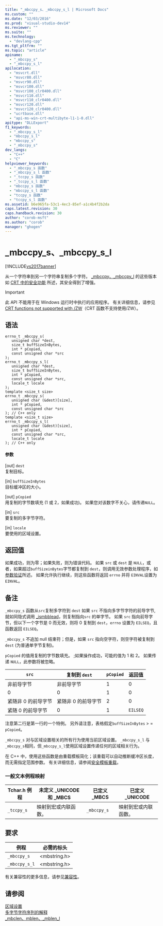 ```yaml
---
title: "_mbccpy_s、_mbccpy_s_l | Microsoft Docs"
ms.custom: ""
ms.date: "12/03/2016"
ms.prod: "visual-studio-dev14"
ms.reviewer: ""
ms.suite: ""
ms.technology: 
  - "devlang-cpp"
ms.tgt_pltfrm: ""
ms.topic: "article"
apiname: 
  - "_mbccpy_s"
  - "_mbccpy_s_l"
apilocation: 
  - "msvcrt.dll"
  - "msvcr80.dll"
  - "msvcr90.dll"
  - "msvcr100.dll"
  - "msvcr100_clr0400.dll"
  - "msvcr110.dll"
  - "msvcr110_clr0400.dll"
  - "msvcr120.dll"
  - "msvcr120_clr0400.dll"
  - "ucrtbase.dll"
  - "api-ms-win-crt-multibyte-l1-1-0.dll"
apitype: "DLLExport"
f1_keywords: 
  - "_mbccpy_s_l"
  - "mbccpy_s_l"
  - "mbccpy_s"
  - "_mbccpy_s"
dev_langs: 
  - "C++"
  - "C"
helpviewer_keywords: 
  - "_mbccpy_s 函数"
  - "_mbccpy_s_l 函数"
  - "_tccpy_s 函数"
  - "_tccpy_s_l 函数"
  - "mbccpy_s 函数"
  - "mbccpy_s_l 函数"
  - "tccpy_s 函数"
  - "tccpy_s_l 函数"
ms.assetid: b6e965fa-53c1-4ec3-85ef-a1c4b4f2b2da
caps.latest.revision: 30
caps.handback.revision: 30
author: "corob-msft"
ms.author: "corob"
manager: "ghogen"
---
```

# _mbccpy_s、_mbccpy_s_l
[!INCLUDE[vs2017banner](../../assembler/inline/includes/vs2017banner.md)]

从一个字符串到另一个字符串复制多个字符。  [\_mbccpy、\_mbccpy\_l](../../c-runtime-library/reference/mbccpy-mbccpy-l.md) 的这些版本如 [CRT 中的安全功能](../../c-runtime-library/security-features-in-the-crt.md) 所述，其安全得到了增强。  
  
> [!IMPORTANT]
>  此 API 不能用于在 Windows 运行时中执行的应用程序。  有关详细信息，请参见 [CRT functions not supported with \/ZW](http://msdn.microsoft.com/library/windows/apps/jj606124.aspx)（CRT 函数不支持使用\/ZW）。  
  
## 语法  
  
```  
errno_t _mbccpy_s(  
   unsigned char *dest,  
   size_t buffSizeInBytes,  
   int * pCopied,  
   const unsigned char *src   
);  
errno_t _mbccpy_s_l(  
   unsigned char *dest,  
   size_t buffSizeInBytes,  
   int * pCopied,  
   const unsigned char *src,  
   locale_t locale  
);  
template <size_t size>  
errno_t _mbccpy_s(  
   unsigned char (&dest)[size],  
   int * pCopied,  
   const unsigned char *src   
); // C++ only  
template <size_t size>  
errno_t _mbccpy_s_l(  
   unsigned char (&dest)[size],  
   int * pCopied,  
   const unsigned char *src,  
   locale_t locale  
); // C++ only  
```  
  
#### 参数  
 \[out\] `dest`  
 复制目标。  
  
 \[in\] `buffSizeInBytes`  
 目标缓冲区的大小。  
  
 \[out\] `pCopied`  
 用复制的字节数填充 \(1 或 2，如果成功\)。  如果您对该数字不关心，请传递`NULL`。  
  
 \[in\] `src`  
 要复制的多字节字符。  
  
 \[in\] `locale`  
 要使用的区域设置。  
  
## 返回值  
 如果成功，则为零；如果失败，则为错误代码。  如果 `src` 或 `dest` 是 `NULL`，或者，如果超过`buffSizeinBytes`字节都复制到 `dest`，则调用无效参数处理程序，如 [参数验证](../../c-runtime-library/parameter-validation.md)所述。  如果允许执行继续，则这些函数将返回 `errno` 并将 `EINVAL`设置为`EINVAL`。  
  
## 备注  
 `_mbccpy_s` 函数从`src`复制多字符到 `dest` 如果 `src` 不指向多字节字符的前导字节,就如同隐式调用 [\_ismbblead](../../c-runtime-library/reference/ismbblead-ismbblead-l.md)，则复制指向`src` 的单字节。  如果 `src` 指向前导字节，但以下一个字节是 0 而无效，则将 0 复制到 `dest`，`errno` 设置为 `EILSEQ`，且函数返回 `EILSEQ`。  
  
 `_mbccpy_s` 不追加 null 结束符；但是，如果 `src` 指向空字符，则空字符被复制到 `dest` \(为普通单字节复制\)。  
  
 `pCopied` 的值用复制的字节数填充。  ;如果操作成功，可能的值为 1 和 2。  如果传递 `NULL`，此参数将被忽略。  
  
|`src`|复制到 `dest`|`pCopied`|返回值|  
|-----------|----------------|---------------|---------|  
|非前导字节|非前导字节|1|0|  
|0|0|1|0|  
|紧随非 0 的前导字节|紧随非 0 的前导字节|2|0|  
|紧随 0 的前导字节|0|1|`EILSEQ`|  
  
 注意第二行是第一行的一个特例。  另外请注意，表格假定`buffSizeInBytes` \> \= `pCopied`。  
  
 `_mbccpy_s` 对与区域设置相关的所有行为使用当前区域设置。  `_mbccpy_s_l` 与 `_mbccpy_s`相同，但`_mbccpy_s_l`使用区域设置传递任何的区域相关行为。  
  
 在 C\+\+ 中，使用这些函数是由重载模板简化；该重载可以自动推断缓冲区长度，而无需指定范围参数。  有关详细信息，请参阅[安全模板重载](../../c-runtime-library/secure-template-overloads.md)。  
  
### 一般文本例程映射  
  
|Tchar.h 例程|未定义 \_UNICODE 和 \_MBCS|已定义 \_MBCS|已定义 \_UNICODE|  
|----------------|----------------------------|----------------|-------------------|  
|`_tccpy_s`|映射到宏或内联函数。|`_mbccpy_s`|映射到宏或内联函数。|  
  
## 要求  
  
|例程|必需的标头|  
|--------|-----------|  
|`_mbccpy_s`|\<mbstring.h\>|  
|`_mbccpy_s_l`|\<mbstring.h\>|  
  
 有关兼容性的更多信息，请参见[兼容性](../../c-runtime-library/compatibility.md)。  
  
## 请参阅  
 [区域设置](../../c-runtime-library/locale.md)   
 [多字节字符序列的解释](../../c-runtime-library/interpretation-of-multibyte-character-sequences.md)   
 [\_mbclen、mblen、\_mblen\_l](../../c-runtime-library/reference/mbclen-mblen-mblen-l.md)